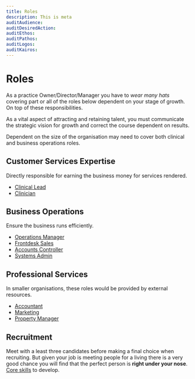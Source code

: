 ```yaml
---
title: Roles
description: This is meta
auditAudience:
auditDesiredAction:
auditEthos:
auditPathos:
auditLogos:
auditKairos:
---
```


# Roles

As a practice Owner/Director/Manager you have to _wear many hats_ covering part or all of the roles below dependent on your stage of growth. On top of these responsibilities.

As a vital aspect of attracting and retaining talent, you must communicate the strategic vision for growth and correct the course dependent on results.

Dependent on the size of the organisation may need to cover both clinical and business operations roles.

## Customer Services Expertise

Directly responsible for earning the business money for services rendered.

- [Clinical Lead](./clinical-lead/)
- [Clinician](./clinician/)

## Business Operations

Ensure the business runs efficiently.

- [Operations Manager](./operations-manager/)
- [Frontdesk Sales](./frontdesk-sales/)
- [Accounts Controller](./accounts-controller/)
- [Systems Admin](./system-admin/)

## Professional Services

In smaller organisations, these roles would be provided by external resources.

- [Accountant](./accountant/)
- [Marketing](./marketing-manager/)
- [Property Manager](./property-manager/)

## Recruitment

Meet with a least three candidates before making a final choice when recruiting. But given your job is meeting people for a living there is a very good chance you will find that the perfect person is **right under your nose**. [Core skills](./core-skills/) to develop.
